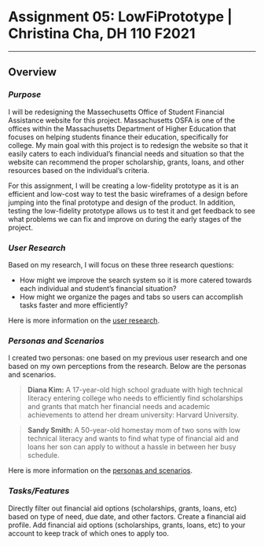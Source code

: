 # Assignment 05: LowFiPrototype | Christina Cha, DH 110 F2021
---
## Overview
### _Purpose_
I will be redesigning the Massechusetts Office of Student Financial Assistance website for this project. Massachusetts OSFA is one of the offices within the Massachusetts Department of Higher Education that focuses on helping students finance their education, specifically for college. My main goal with this project is to redesign the website so that it easily caters to each individual’s financial needs and situation so that the website can recommend the proper scholarship, grants, loans, and other resources based on the individual’s criteria. 

For this assignment, I will be creating a low-fidelity prototype as it is an efficient and low-cost way to test the basic wireframes of a design before jumping into the final prototype and design of the product. In addition, testing the low-fidelity prototype allows us to test it and get feedback to see what problems we can fix and improve on during the early stages of the project. 

### _User Research_
Based on my research, I will focus on these three research questions:

- How might we improve the search system so it is more catered towards each individual and student’s financial situation?
- How might we organize the pages and tabs so users can accomplish tasks faster and more efficiently? 

Here is more information on the [user research](https://github.com/ygcha/DH110-CHRISTINACHA/tree/main/assignment03).

### _Personas and Scenarios_
I created two personas: one based on my previous user research and one based on my own perceptions from the research. Below are the personas and scenarios. 

> **Diana Kim:** A 17-year-old high school graduate with high technical literacy entering college who needs to efficiently find scholarships and grants that match her financial needs and academic achievements to attend her dream university: Harvard University.

> **Sandy Smith:** A 50-year-old homestay mom of two sons with low technical literacy and wants to find what type of financial aid and loans her son can apply to without a hassle in between her busy schedule. 

Here is more information on the [personas and scenarios](https://github.com/ygcha/DH110-CHRISTINACHA/tree/main/assignment04).

### _Tasks/Features_
Directly filter out financial aid options (scholarships, grants, loans, etc) based on type of need, due date, and other factors.
Create a financial aid profile.
Add financial aid options (scholarships, grants, loans, etc) to your account to keep track of which ones to apply too. 
